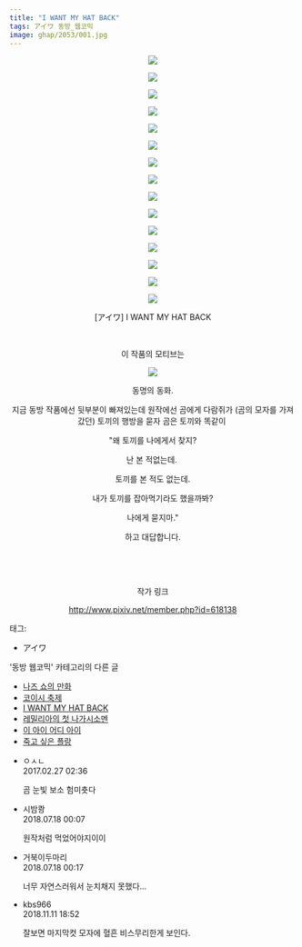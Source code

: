 ```yaml
---
title: "I WANT MY HAT BACK"
tags: アイワ 동방_웹코믹
image: ghap/2053/001.jpg
---
```

<div class="article">
<p style="text-align: center; clear: none; float: none;"><img src="{{ site.nasurl }}/ghap/2053/001.jpg"/></p>
<p style="text-align: center; clear: none; float: none;"><img src="{{ site.nasurl }}/ghap/2053/002.jpg"/></p>
<p style="text-align: center; clear: none; float: none;"><img src="{{ site.nasurl }}/ghap/2053/003.jpg"/></p>
<p style="text-align: center; clear: none; float: none;"><img src="{{ site.nasurl }}/ghap/2053/004.jpg"/></p>
<p style="text-align: center; clear: none; float: none;"><img src="{{ site.nasurl }}/ghap/2053/005.jpg"/></p>
<p style="text-align: center; clear: none; float: none;"><img src="{{ site.nasurl }}/ghap/2053/006.jpg"/></p>
<p style="text-align: center; clear: none; float: none;"><img src="{{ site.nasurl }}/ghap/2053/007.jpg"/></p>
<p style="text-align: center; clear: none; float: none;"><img src="{{ site.nasurl }}/ghap/2053/008.jpg"/></p>
<p style="text-align: center; clear: none; float: none;"><img src="{{ site.nasurl }}/ghap/2053/009.jpg"/></p>
<p style="text-align: center; clear: none; float: none;"><img src="{{ site.nasurl }}/ghap/2053/010.jpg"/></p>
<p style="text-align: center; clear: none; float: none;"><img src="{{ site.nasurl }}/ghap/2053/011.jpg"/></p>
<p style="text-align: center; clear: none; float: none;"><img src="{{ site.nasurl }}/ghap/2053/012.jpg"/></p>
<p style="text-align: center; clear: none; float: none;"><img src="{{ site.nasurl }}/ghap/2053/013.jpg"/></p>
<p style="text-align: center; clear: none; float: none;"><img src="{{ site.nasurl }}/ghap/2053/014.jpg"/></p>
<p style="text-align: center; clear: none; float: none;"><img src="{{ site.nasurl }}/ghap/2053/015.jpg"/></p>
<p style="text-align: center; clear: none; float: none;">[アイワ] I WANT MY HAT BACK</p>
<p style="text-align: center; clear: none; float: none;"><br/></p>
<p style="text-align: center; clear: none; float: none;">이 작품의 모티브는</p>
<p style="text-align: center; clear: none; float: none;"><img src="{{ site.nasurl }}/ghap/2053/016.jpg"/></p>
<p style="text-align: center; clear: none; float: none;">동명의 동화.</p>
<p style="text-align: center; clear: none; float: none;">지금 동방 작품에선 뒷부분이 빠져있는데 원작에선 곰에게 다람쥐가 (곰의 모자를 가져갔던) 토끼의 행방을 묻자 곰은 토끼와 똑같이 </p>
<p style="text-align: center; clear: none; float: none;">"왜 토끼를 나에게서 찾지?</p>
<p style="text-align: center; clear: none; float: none;">난 본 적없는데. </p>
<p style="text-align: center; clear: none; float: none;">토끼를 본 적도 없는데.</p>
<p style="text-align: center; clear: none; float: none;">내가 토끼를 잡아먹기라도 했을까봐?</p>
<p style="text-align: center; clear: none; float: none;">나에게 묻지마."</p>
<p style="text-align: center; clear: none; float: none;">하고 대답합니다.</p>
<p style="text-align: center; clear: none; float: none;"><br/></p>
<p style="text-align: center; clear: none; float: none;"><br/></p>
<p style="text-align: center; clear: none; float: none;">작가 링크</p>
<p style="text-align: center; clear: none; float: none;"><a class="tx-link" href="http://www.pixiv.net/member.php?id=618138" target="_blank">http://www.pixiv.net/member.php?id=618138</a></p>
</div><div class="tagTrail">
<p>태그: </p>
<ul>
<li>アイワ</li>
</ul>
</div><div class="another">
<p>'동방 웹코믹' 카테고리의 다른 글</p>
<ul>
<li><a href="/2016-09-09-ghap_2065">나즈 쇼의 만화</a></li>
<li><a href="/2016-09-08-ghap_2054">코이시 축제</a></li>
<li><a href="/2016-09-08-ghap_2053">I WANT MY HAT BACK</a></li>
<li><a href="/2016-09-08-ghap_2047">레밀리아의 첫 나가시소멘</a></li>
<li><a href="/2016-09-07-ghap_2035">이 아이 어디 아이</a></li>
<li><a href="/2016-09-06-ghap_2024">죽고 싶은 플랑</a></li>
</ul>
</div><div class="cb_module cb_fluid">
<div class="cb_wrt cb_profile">
<div class="comment">
<ul>
<li class="cb_thumb_off" id="comment14926455">
<div class="cb_comment_area">
<div class="cb_info_area">
<div class="cb_section">
<span class="cb_nick_name">ㅇㅅㄴ</span>
</div>
<div class="cb_section">
<span class="cb_date">2017.02.27 02:36 </span>
</div>
</div>
<div class="cb_dsc_comment">
<p class="cb_dsc">
											곰 눈빛 보소 험미춋다
										</p>
</div>
</div></li>
<li class="cb_thumb_off" id="comment15288957">
<div class="cb_comment_area">
<div class="cb_info_area">
<div class="cb_section">
<span class="cb_nick_name">시밤쾅</span>
</div>
<div class="cb_section">
<span class="cb_date">2018.07.18 00:07 </span>
</div>
</div>
<div class="cb_dsc_comment">
<p class="cb_dsc">
											원작처럼 먹었어야지이이
										</p>
</div>
</div></li>
<li class="cb_thumb_off" id="comment15288962">
<div class="cb_comment_area">
<div class="cb_info_area">
<div class="cb_section">
<span class="cb_nick_name">거북이두마리</span>
</div>
<div class="cb_section">
<span class="cb_date">2018.07.18 00:17 </span>
</div>
</div>
<div class="cb_dsc_comment">
<p class="cb_dsc">
											너무 자연스러워서 눈치채지 못했다...
										</p>
</div>
</div></li>
<li class="cb_thumb_off" id="comment15371588">
<div class="cb_comment_area">
<div class="cb_info_area">
<div class="cb_section">
<span class="cb_nick_name">kbs966</span>
</div>
<div class="cb_section">
<span class="cb_date">2018.11.11 18:52 </span>
</div>
</div>
<div class="cb_dsc_comment">
<p class="cb_dsc">
											잘보면 마지막컷 모자에 혈흔 비스무리한게 보인다.
										</p>
</div>
</div></li>
</ul>
</div>
</div><!-- commentList close -->
</div>